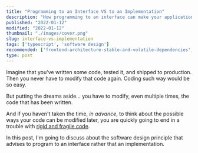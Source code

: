 ```yaml
---
title: "Programming to an Interface VS to an Implementation"
description: "How programming to an interface can make your application easier to change in the future."  
published: "2022-01-12"
modified: "2022-01-12"
thumbnail: "./images/cover.png"
slug: interface-vs-implementation
tags: ['typescript', 'software design']
recommended: ['frontend-architecture-stable-and-volatile-dependencies', 'the-art-of-writing-small-and-plain-functions']
type: post
---
```


Imagine that you've written some code, tested it, and shipped to production. Then you never have to modify that code again. Coding such way would be so easy.   

But putting the dreams aside... you have to modify, even multiple times, the code that has been written. 

And if you haven't taken the time, *in advance*, to think about the possible ways your code can be modified later, you are quickly going to end in a trouble with [rigid and fragile code](https://www.excella.com/insights/top-4-symptoms-of-bad-code).  

In this post, I'm going to discuss about the software design principle that advises to program to an interface rather that an implementation.  

